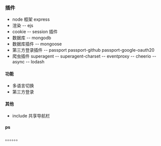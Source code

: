 ###  插件
-   node 框架 express
-   渲染 -- ejs 
-   cookie --  session 插件
-   数据库 -- mongodb
-   数据库插件 -- mongoose
-   第三方登录插件 -- passport  passport-github  passport-google-oauth20
-   爬虫插件  superagent --  superagent-charset  -- eventproxy  -- cheerio -- async  -- lodash
#### 功能  
-   多语言切换 
-   第三方登录

#### 其他

-   include 共享导航栏


#### ps

   。。。。。。
    
    